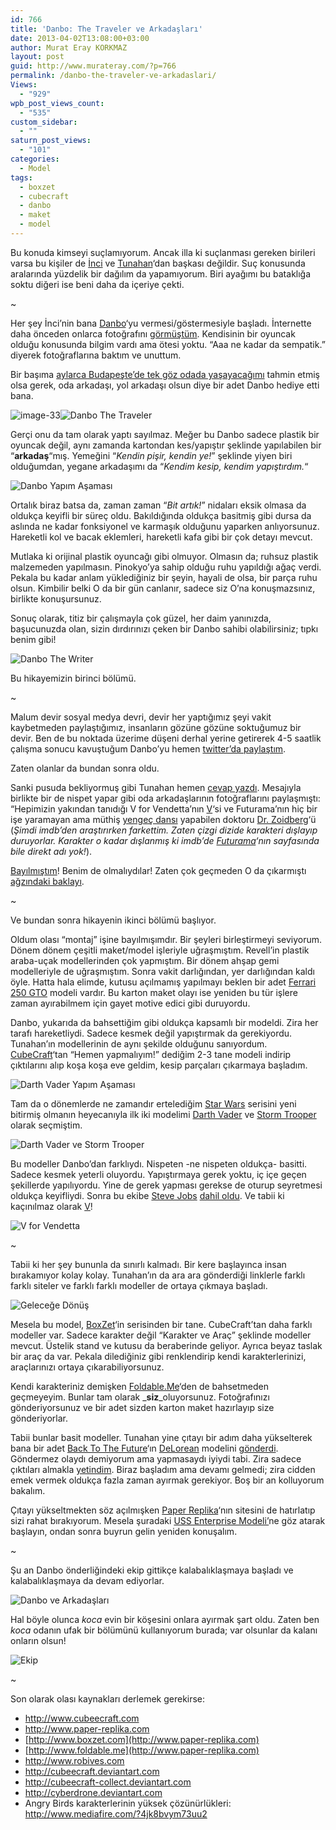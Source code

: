 ```yaml
---
id: 766
title: 'Danbo: The Traveler ve Arkadaşları'
date: 2013-04-02T13:08:00+03:00
author: Murat Eray KORKMAZ
layout: post
guid: http://www.murateray.com/?p=766
permalink: /danbo-the-traveler-ve-arkadaslari/
Views:
  - "929"
wpb_post_views_count:
  - "535"
custom_sidebar:
  - ""
saturn_post_views:
  - "101"
categories:
  - Model
tags:
  - boxzet
  - cubecraft
  - danbo
  - maket
  - model
---
```

Bu konuda kimseyi suçlamıyorum. Ancak illa ki suçlanması gereken birileri varsa bu kişiler de [İnci](https://twitter.com/inciayvaz "İnci Ayvaz") ve [Tunahan](https://twitter.com/thcinar "Tunahan Çınar")&#8216;dan başkası değildir. Suç konusunda aralarında yüzdelik bir dağılım da yapamıyorum. Biri ayağımı bu bataklığa soktu diğeri ise beni daha da içeriye çekti.

~

Her şey İnci&#8217;nin bana [Danbo](http://www.facebook.com/pages/Danbo/289251581736 "Danbo")&#8216;yu vermesi/göstermesiyle başladı. İnternette daha önceden onlarca fotoğrafını [görmüştüm](http://www.hongkiat.com/blog/danbo-amazon-cardboard-robot-photos/ "Danbo Fotoğrafları"). Kendisinin bir oyuncak olduğu konusunda bilgim vardı ama ötesi yoktu. &#8220;Aaa ne kadar da sempatik.&#8221; diyerek fotoğraflarına baktım ve unuttum.

Bir başıma [aylarca Budapeşte&#8217;de tek göz odada yaşayacağımı](http://gezg.in "Erasmus Hatıratı") tahmin etmiş olsa gerek, oda arkadaşı, yol arkadaşı olsun diye bir adet Danbo hediye etti bana.

<img alt="image-33" align="middle" class="aligncenter" /><img src="https://i2.wp.com/www.murateray.com/wp-content/uploads/2013/04/1_danbo.jpg?w=740" alt="Danbo The Traveler" align="middle" class="aligncenter" data-recalc-dims="1" /> 

Gerçi onu da tam olarak yaptı sayılmaz. Meğer bu Danbo sadece plastik bir oyuncak değil, aynı zamanda kartondan kes/yapıştır şeklinde yapılabilen bir &#8220;**arkadaş**&#8220;mış. Yemeğini &#8220;_Kendin pişir, kendin ye!_&#8221; şeklinde yiyen biri olduğumdan, yegane arkadaşımı da &#8220;_Kendim kesip, kendim yapıştırdım._&#8220;

<img src="https://i1.wp.com/www.murateray.com/wp-content/uploads/2013/04/11_danbo.jpg?w=740" alt="Danbo Yapım Aşaması" align="middle" class="aligncenter" data-recalc-dims="1" /> 

Ortalık biraz batsa da, zaman zaman &#8220;_Bit artık!_&#8221; nidaları eksik olmasa da oldukça keyifli bir süreç oldu. Bakıldığında oldukça basitmiş gibi dursa da aslında ne kadar fonksiyonel ve karmaşık olduğunu yaparken anlıyorsunuz. Hareketli kol ve bacak eklemleri, hareketli kafa gibi bir çok detayı mevcut.

Mutlaka ki orijinal plastik oyuncağı gibi olmuyor. Olmasın da; ruhsuz plastik malzemeden yapılmasın. Pinokyo&#8217;ya sahip olduğu ruhu yapıldığı ağaç verdi. Pekala bu kadar anlam yüklediğiniz bir şeyin, hayali de olsa, bir parça ruhu olsun. Kimbilir belki O da bir gün canlanır, sadece siz O&#8217;na konuşmazsınız, birlikte konuşursunuz.

Sonuç olarak, titiz bir çalışmayla çok güzel, her daim yanınızda, başucunuzda olan, sizin dırdırınızı çeken bir Danbo sahibi olabilirsiniz; tıpkı benim gibi!

<img src="https://i0.wp.com/www.murateray.com/wp-content/uploads/2013/04/12_danboyazi.jpg?w=740" alt="Danbo The Writer" align="middle" class="aligncenter" data-recalc-dims="1" /> 

Bu hikayemizin birinci bölümü.

~

Malum devir sosyal medya devri, devir her yaptığımız şeyi vakit kaybetmeden paylaştığımız, insanların gözüne gözüne soktuğumuz bir devir. Ben de bu noktada üzerime düşeni derhal yerine getirerek 4-5 saatlik çalışma sonucu kavuştuğum Danbo&#8217;yu hemen [twitter&#8217;da paylaştım](https://twitter.com/muraterayk/statuses/302913919637389312).

Zaten olanlar da bundan sonra oldu.

Sanki pusuda bekliyormuş gibi Tunahan hemen [cevap yazdı](https://twitter.com/thcinar/status/302917327056424961). Mesajıyla birlikte bir de nispet yapar gibi oda arkadaşlarının fotoğraflarını paylaşmıştı: &#8220;Hepimizin yakından tanıdığı V for Vendetta&#8217;nın [V](http://www.imdb.com/character/ch0002908 "V")&#8216;si ve Futurama&#8217;nın hiç bir işe yaramayan ama müthiş [yengeç dansı](http://www.youtube.com/watch?v=BkmRTjfFZ3w "Woop woop wopp") yapabilen doktoru [Dr. Zoidberg](http://www.imdb.com/character/ch0013047 "Dr. Zoidberg")&#8216;ü (_Şimdi imdb&#8217;den araştırırken farkettim. Zaten çizgi dizide karakteri dışlayıp duruyorlar. Karakter o kadar dışlanmış ki imdb&#8217;de [Futurama](http://www.imdb.com/title/tt0149460/fullcredits?ref_=tt_cl_sm#cast "Futurama")&#8216;nın sayfasında bile direkt adı yok!_).

[Bayılmıştım](https://twitter.com/thcinar/status/302922090363891713)! Benim de olmalıydılar! Zaten çok geçmeden O da çıkarmıştı [ağzındaki baklayı](https://twitter.com/thcinar/status/302923378858266624).

~

Ve bundan sonra hikayenin ikinci bölümü başlıyor.

Oldum olası &#8220;montaj&#8221; işine bayılmışımdır. Bir şeyleri birleştirmeyi seviyorum. Dönem dönem çeşitli maket/model işleriyle uğraşmıştım. Revell&#8217;in plastik araba-uçak modellerinden çok yapmıştım. Bir dönem ahşap gemi modelleriyle de uğraşmıştım. Sonra vakit darlığından, yer darlığından kaldı öyle. Hatta hala elimde, kutusu açılmamış yapılmayı beklen bir adet [Ferrari 250 GTO](http://www.squadron.com/product-p/rg7395.htm "Revell Ferrari 250 GTO 1:24") modeli vardır. Bu karton maket olayı ise yeniden bu tür işlere zaman ayırabilmem için gayet motive edici gibi duruyordu.

Danbo, yukarıda da bahsettiğim gibi oldukça kapsamlı bir modeldi. Zira her tarafı hareketliydi. Sadece kesmek değil yapıştırmak da gerekiyordu. Tunahan&#8217;ın modellerinin de aynı şekilde olduğunu sanıyordum. [CubeCraft](http://www.cubeecraft.com/genre/pop-culture/ "CubeCraft")&#8216;tan &#8220;Hemen yapmalıyım!&#8221; dediğim 2-3 tane modeli indirip çıktılarını alıp koşa koşa eve geldim, kesip parçaları çıkarmaya başladım.

<img src="https://i0.wp.com/www.murateray.com/wp-content/uploads/2013/04/10_dv.jpg?w=740" alt="Darth Vader Yapım Aşaması" align="middle" class="aligncenter" data-recalc-dims="1" /> 

Tam da o dönemlerde ne zamandır ertelediğim [Star Wars](http://www.imdb.com/find?q=star+wars&s=all "Star Wars") serisini yeni bitirmiş olmanın heyecanıyla ilk iki modelimi [Darth Vader](http://www.cubeecraft.com/cubee/darth-vader "Darth Vader") ve [Storm Trooper](http://www.cubeecraft.com/cubee/stormtrooper "Storm Trooper") olarak seçmiştim.

<img src="https://i2.wp.com/www.murateray.com/wp-content/uploads/2013/04/5_dvst.jpg?w=740" alt="Darth Vader ve Storm Trooper" align="middle" class="aligncenter" data-recalc-dims="1" /> 

Bu modeller Danbo&#8217;dan farklıydı. Nispeten -ne nispeten oldukça- basitti. Sadece kesmek yeterli oluyordu. Yapıştırmaya gerek yoktu, iç içe geçen şekillerde yapılıyordu. Yine de gerek yapması gerekse de oturup seyretmesi oldukça keyifliydi. Sonra bu ekibe [Steve Jobs](http://www.cubeecraft.com/cubee/steve-jobs "Steve Jobs") [dahil oldu](https://twitter.com/muraterayk/statuses/304911290969755649). Ve tabii ki kaçınılmaz olarak [V](http://www.cubeecraft.com/cubee/v-for-vendetta "V for Vendetta")!

<img src="https://i1.wp.com/www.murateray.com/wp-content/uploads/2013/04/4_vfv.jpg?w=740" alt="V for Vendetta" align="middle" class="aligncenter" data-recalc-dims="1" /> 

~

Tabii ki her şey bununla da sınırlı kalmadı. Bir kere başlayınca insan bırakamıyor kolay kolay. Tunahan&#8217;ın da ara ara gönderdiği linklerle farklı farklı siteler ve farklı farklı modeller de ortaya çıkmaya başladı.

<img src="https://i1.wp.com/www.murateray.com/wp-content/uploads/2013/04/8_bttf2.jpg?w=740" alt="Geleceğe Dönüş" align="middle" class="aligncenter" data-recalc-dims="1" /> 

Mesela bu model, [BoxZet](http://www.boxzet.com "BoxZet")&#8216;in serisinden bir tane. CubeCraft&#8217;tan daha farklı modeller var. Sadece karakter değil &#8220;Karakter ve Araç&#8221; şeklinde modeller mevcut. Üstelik stand ve kutusu da beraberinde geliyor. Ayrıca beyaz taslak bir araç da var. Pekala dilediğiniz gibi renklendirip kendi karakterlerinizi, araçlarınızı ortaya çıkarabiliyorsunuz.

Kendi karakteriniz demişken [Foldable.Me](https://www.foldable.me "Foldable.Me")&#8216;den de bahsetmeden geçmeyeyim. Bunlar tam olarak _**siz**_oluyorsunuz. Fotoğrafınızı gönderiyorsunuz ve bir adet sizden karton maket hazırlayıp size gönderiyorlar.

Tabii bunlar basit modeller. Tunahan yine çıtayı bir adım daha yükselterek bana bir adet [Back To The Future](http://www.imdb.com/title/tt0088763/ "Back To The Future")&#8216;ın [DeLorean](http://static.cargurus.com/images/site/2007/12/22/04/55/1983_delorean_dmc-12-pic-38289.jpeg) modelini [gönderdi](https://twitter.com/thcinar/status/302936415652675584 "DeLorean"). Göndermez olaydı demiyorum ama yapmasaydı iyiydi tabi. Zira sadece çıktıları almakla [yetindim](https://twitter.com/muraterayk/statuses/310857521982218241). Biraz başladım ama devamı gelmedi; zira cidden emek vermek oldukça fazla zaman ayırmak gerekiyor. Boş bir an kolluyorum bakalım.

Çıtayı yükseltmekten söz açılmışken [Paper Replika](http://www.paper-replika.com "Paper Replika")&#8216;nın sitesini de hatırlatıp sizi rahat bırakıyorum. Mesela şuradaki [USS Enterprise Modeli&#8217;](http://www.paper-replika.com/index.php?option=com_content&view=article&id=8223:uss-enterprise-aircraft-carrier-paper-model&catid=1:latest-news&Itemid=200144 "USS Enterprise Aircraft Carrier")ne göz atarak başlayın, ondan sonra buyrun gelin yeniden konuşalım.

~

Şu an Danbo önderliğindeki ekip gittikçe kalabalıklaşmaya başladı ve kalabalıklaşmaya da devam ediyorlar.

<img src="https://i0.wp.com/www.murateray.com/wp-content/uploads/2013/04/3_ekip.jpg?w=740" alt="Danbo ve Arkadaşları" align="middle" class="aligncenter" data-recalc-dims="1" /> 

Hal böyle olunca _koca_ evin bir köşesini onlara ayırmak şart oldu. Zaten ben _koca_ odanın ufak bir bölümünü kullanıyorum burada; var olsunlar da kalanı onların olsun!

<img src="https://i1.wp.com/www.murateray.com/wp-content/uploads/2013/04/9_sergi.jpg?w=740" alt="Ekip" align="middle" class="aligncenter" data-recalc-dims="1" /> 

~

Son olarak olası kaynakları derlemek gerekirse:

  * <http://www.cubeecraft.com>
  * <http://www.paper-replika.com>
  * [http://www.boxzet.com](http://www.paper-replika.com)
  * [http://www.foldable.me](http://www.paper-replika.com)
  * <http://www.robives.com>
  * <http://cubeecraft.deviantart.com>
  * <http://cubeecraft-collect.deviantart.com>
  * <http://cyberdrone.deviantart.com>
  * Angry Birds karakterlerinin yüksek çözünürlükleri: <http://www.mediafire.com/?4jk8bvym73uu2>